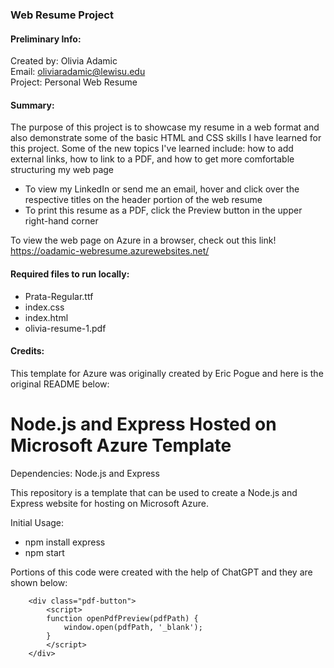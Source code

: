 ### Web Resume Project
#### Preliminary Info: 
Created by: Olivia Adamic <br>
Email: oliviaradamic@lewisu.edu <br>
Project: Personal Web Resume <br>

#### Summary: 
The purpose of this project is to showcase my resume in a web format and also demonstrate some of the basic HTML and CSS skills I have learned for this project. Some of the new topics I've learned include: how to add external links, how to link to a PDF, and how to get more comfortable structuring my web page

- To view my LinkedIn or send me an email, hover and click over the respective titles on the header portion of the web resume
- To print this resume as a PDF, click the Preview button in the upper right-hand corner

To view the web page on Azure in a browser, check out this link! <a href="https://oadamic-webresume.azurewebsites.net/">https://oadamic-webresume.azurewebsites.net/</a>

#### Required files to run locally: 
- Prata-Regular.ttf
- index.css
- index.html
- olivia-resume-1.pdf

#### Credits:
This template for Azure was originally created by Eric Pogue and here is the original README below:

# Node.js and Express Hosted on Microsoft Azure Template

Dependencies: Node.js and Express

This repository is a template that can be used to create a Node.js and Express website for hosting on Microsoft Azure.

Initial Usage:
- npm install express
- npm start

Portions of this code were created with the help of ChatGPT and they are shown below: 

		<div class="pdf-button">
			<script>
			function openPdfPreview(pdfPath) {
				window.open(pdfPath, '_blank');
			}
			</script>
		</div>

